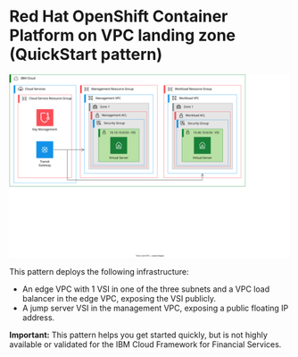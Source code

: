 # Red Hat OpenShift Container Platform on VPC landing zone (QuickStart pattern)

![Architecture diagram for the QuickStart variation of ROKS on VPC landing zone](https://raw.githubusercontent.com/terraform-ibm-modules/terraform-ibm-landing-zone/main/reference-architectures/vsi-quickstart.drawio.svg)

This pattern deploys the following infrastructure:

- An edge VPC with 1 VSI in one of the three subnets and a VPC load balancer in the edge VPC, exposing the VSI publicly.
- A jump server VSI in the management VPC, exposing a public floating IP address.

**Important:** This pattern helps you get started quickly, but is not highly available or validated for the IBM Cloud Framework for Financial Services.
